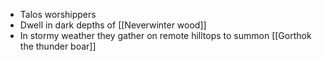 - Talos worshippers
- Dwell in dark depths of [[Neverwinter wood]]
- In stormy weather they gather on remote hilltops to summon [[Gorthok the thunder boar]]